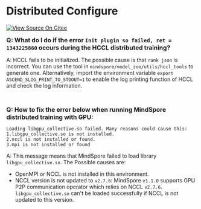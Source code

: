 ﻿# Distributed Configure

[![View Source On Gitee](https://gitee.com/mindspore/docs/raw/r1.6/resource/_static/logo_source_en.png)](https://gitee.com/mindspore/docs/blob/r1.6/docs/mindspore/faq/source_en/distributed_configure.md)

<font size=3>**Q: What do I do if the error `Init plugin so failed, ret = 1343225860` occurs during the HCCL distributed training?**</font>

A: HCCL fails to be initialized. The possible cause is that `rank json` is incorrect. You can use the tool in `mindspore/model_zoo/utils/hccl_tools` to generate one. Alternatively, import the environment variable `export ASCEND_SLOG_PRINT_TO_STDOUT=1` to enable the log printing function of HCCL and check the log information.

<br/>

<font size=3>**Q: How to fix the error below when running MindSpore distributed training with GPU:**</font>

```text
Loading libgpu_collective.so failed. Many reasons could cause this:
1.libgpu_collective.so is not installed.
2.nccl is not installed or found.
3.mpi is not installed or found
```

A: This message means that MindSpore failed to load library `libgpu_collective.so`. The Possible causes are:

- OpenMPI or NCCL is not installed in this environment.
- NCCL version is not updated to `v2.7.6`: MindSpore `v1.1.0` supports GPU P2P communication operator which relies on NCCL `v2.7.6`. `libgpu_collective.so` can't be loaded successfully if NCCL is not updated to this version.
